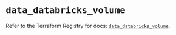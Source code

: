 # `data_databricks_volume`

Refer to the Terraform Registry for docs: [`data_databricks_volume`](https://registry.terraform.io/providers/databricks/databricks/1.85.0/docs/data-sources/volume).
